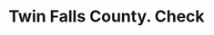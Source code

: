 ---
doi: 10.7916/D8PZ6N1G
date_other: '1910'
date_other_textual: 1910-1919
form: printed ephemera
genre:
- Checks (bank checks)
name:
- Twin Falls County
object_in_context_url: https://biggert.cul.columbia.edu/items/view/ave_biggert_01734
subject_hierarchical_geographic:
- Twin Falls, Idaho, United States
subject_name:
- Twin Falls County
title: Twin Falls County. Check
sort_title: Twin Falls County. Check
call_number: ave_biggert_01734
coordinates:
- 42.55555555555555,-114.47083333333333
pid: ave_biggert_01734
identifiers: ave_biggert_01734
thumbnail: false
permalink: /biggert/ave_biggert_01734/
layout: iiif-image-page
---